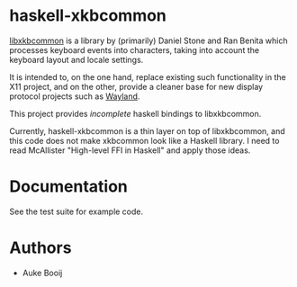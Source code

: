 haskell-xkbcommon
===

[libxkbcommon][] is a library by (primarily) Daniel Stone and Ran Benita which processes keyboard
events into characters, taking into account the keyboard layout and locale settings.

It is intended to, on the one hand, replace existing such functionality in the X11 project,
and on the other, provide a cleaner base for new display protocol projects such as [Wayland][].

This project provides *incomplete* haskell bindings to libxkbcommon.

Currently, haskell-xkbcommon is a thin layer on top of libxkbcommon, and this code does not
make xkbcommon look like a Haskell library.
I need to read McAllister "High-level FFI in Haskell" and apply those ideas.

Documentation
===
See the test suite for example code.

Authors
===
-	Auke Booij

 [libxkbcommon]: http://xkbcommon.org/
 [Wayland]: http://wayland.freedesktop.org/
